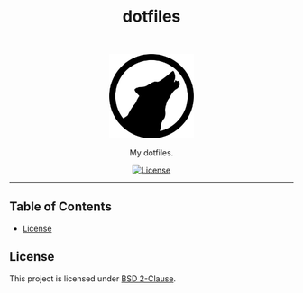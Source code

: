 <h1 align="center">dotfiles</h1>
<br>
<p align="center">
  <img src="https://raw.githubusercontent.com/gcoguiec/dotfiles/main/.github/logo.png"
       width="150"
       alt="Dotfiles"/>
</p>

<p align="center">
  My dotfiles.
</p>

<p align="center">
  <a href="https://github.com/gcoguiec/dotfiles/blob/main/LICENSE">
    <img src="https://img.shields.io/github/license/gcoguiec/dotfiles?style=flat-square&label=License"
         alt="License"/>
  </a>
</p>

<hr>

## Table of Contents

- [License](#license)

## License

This project is licensed under [BSD 2-Clause](https://spdx.org/licenses/BSD-2-Clause.html).
